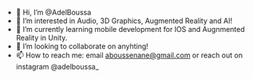 - 👋 Hi, I’m @AdelBoussa
- 👀 I’m interested in Audio, 3D Graphics, Augmented Reality and AI!
- 🌱 I’m currently learning mobile development for IOS and Augnmented Reality in Unity.
- 💞️ I’m looking to collaborate on anyhting!
- 📫 How to reach me: email aboussenane@gmail.com or reach out on instagram @adelboussa_

<!---
AdelBoussa/AdelBoussa is a ✨ special ✨ repository because its `README.md` (this file) appears on your GitHub profile.
You can click the Preview link to take a look at your changes.
--->
